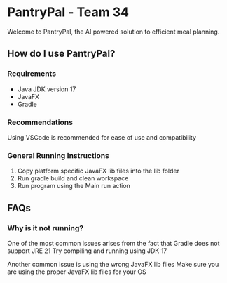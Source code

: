 # PantryPal - Team 34

Welcome to PantryPal, the AI powered solution to efficient meal planning.

## How do I use PantryPal?

### Requirements
- Java JDK version 17
- JavaFX
- Gradle

### Recommendations
Using VSCode is recommended for ease of use and compatibility

### General Running Instructions
1. Copy platform specific JavaFX lib files into the lib folder
2. Run gradle build and clean workspace
3. Run program using the Main run action

## FAQs

### Why is it not running?
One of the most common issues arises from the fact that Gradle does not support JRE 21
Try compiling and running using JDK 17

Another common issue is using the wrong JavaFX lib files
Make sure you are using the proper JavaFX lib files for your OS